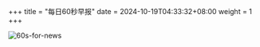 +++
title = "每日60秒早报"
date = 2024-10-19T04:33:32+08:00
weight = 1
+++

![60s-for-news](/img/zaobao/zaobao.png "由 ALAPI 提供支持")
